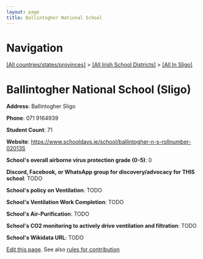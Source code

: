 ```yaml
---
layout: page
title: Ballintogher National School
---
```

# Navigation

[[All countries/states/provinces]](../../..) > [[All Irish School Districts]](../..) > [[All In Sligo]](..)

# Ballintogher National School (Sligo)

**Address**: Ballintogher Sligo

**Phone**: 071 9164939

**Student Count**: 71

**Website**: <https://www.schooldays.ie/school/ballintogher-n-s-rollnumber-02013S>

**School's overall airborne virus protection grade (0-5)**: 0

**Discord, Facebook, or WhatsApp group for discovery/advocacy for THIS school**: TODO

**School's policy on Ventilation**: TODO

**School's Ventilation Work Completion**: TODO

**School's Air-Purification**: TODO

**School's CO2 monitoring to actively drive ventilation and filtration**: TODO

**School's Wikidata URL**: TODO


[Edit this page](https://github.com/ventilate-schools/Ireland/edit/main/./Sligo/Ballintogher_National_School.md). See also [rules for contribution](../../../contribution-rules/)